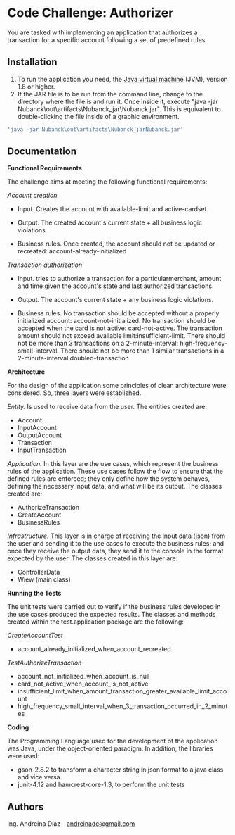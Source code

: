 # Code Challenge: Authorizer 

You are tasked with implementing an application that authorizes a transaction for a specific account following a set of predefined rules.

## Installation

1. To run the application you need, the [Java virtual machine](https://www.java.com/es/download/) (JVM), version 1.8 or higher. 
2. If the JAR file is to be run from the command line, change to the directory where the file is and run it. Once inside it, execute "java -jar Nubanck\out\artifacts\Nubanck_jar\Nubanck.jar". This is equivalent to double-clicking the file inside of a graphic environment.


```bash
'java -jar Nubanck\out\artifacts\Nubanck_jarNubanck.jar'
```

## Documentation
**Functional Requirements**

The challenge aims at meeting the following functional requirements:

*Account creation* 

- Input. Creates the account with ​available-limit​ and ​active-card​ set. 

- Output. The created account's current state + all business logic violations.

- Business rules. Once created, the account should not be updated or recreated: account-already-initialized

*Transaction authorization*

- Input. tries to authorize a transaction for a particular ​merchant​, ​amount​ and ​time​ given the account's state and last authorized transactions.

- Output. The account's current state + any business logic violations.

- Business rules. No transaction should be accepted without a properly initialized account: account-not-initialized. No transaction should be accepted when the card is not active: ​card-not-active. The transaction amount should not exceed available limit: ​insufficient-limit. There should not be more than 3 transactions on a 2-minute-interval: high-frequency-small-interval. There should not be more than 1 similar transactions in a 2-minute-interval: ​doubled-transaction

**Architecture**

For the design of the application some principles of clean architecture were considered. So, three layers were established.

*Entity.* Is used to receive data from the user. The entities created are: 
- Account
- InputAccount
- OutputAccount
- Transaction
- InputTransaction

*Application.* In this layer are the use cases, which represent the business rules of the application.
These use cases follow the flow to ensure that the defined rules are enforced; they only define how the system behaves, defining the necessary input data, and what will be its output. The classes created are: 
- AuthorizeTransaction
- CreateAccount
- BusinessRules

*Infrastructure.* This layer is in charge of receiving the input data (json) from the user and sending it to the use cases to execute the business rules; and once they receive the output data, they send it to the console in the format expected by the user. The classes created in this layer are: 
- ControllerData
- Wiew (main class)


**Running the Tests**

The unit tests were carried out to verify if the business rules developed in the use cases produced the expected results. The classes and methods created within the test.application package are the following:

*CreateAccountTest* 

- account_already_initialized_when_account_recreated 

*TestAuthorizeTransaction*
- account_not_initialized_when_account_is_null
- card_not_active_when_account_is_not_active
- insufficient_limit_when_amount_transaction_greater_available_limit_account
- high_frequency_small_interval_when_3_transaction_occurred_in_2_minutes

**Coding**

The Programming Language used for the development of the application was Java, under the object-oriented paradigm. In addition, the libraries were used:
- gson-2.8.2 to transform a character string in json format to a java class and vice versa.
- junit-4.12 and hamcrest-core-1.3, to perform the unit tests 

## Authors

Ing. Andreina Díaz - andreinadc@gmail.com